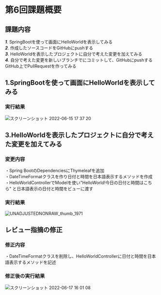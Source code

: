 # 第6回課題概要

## 課題内容

***1***. SpringBootを使って画面にHelloWorldを表示してみる\
***2***. 作成したソースコードをGitHubにpushする\
***3***. HelloWorldを表示したプロジェクトに自分で考えた変更を加えてみる\
***4***. 自分で考えた変更を新しいブランチでにコミットして、GitHubにpushするGitHub上でPullRequestを作ってみる

## 1.SpringBootを使って画面にHelloWorldを表示してみる

### 実行結果
![スクリーンショット 2022-06-15 17 37 20](https://user-images.githubusercontent.com/103630732/174248485-1a88f9b2-7d00-4151-8862-c414f903a945.png)

## 3.HelloWorldを表示したプロジェクトに自分で考えた変更を加えてみる

### 変更内容

・Spring BootのDependenciesにThymeleafを追加\
・DateTimeFormatクラスを作り日付と時間を日本語表示するメソッドを作成\
・HelloWorldControllerでModelを使い"HelloWorld!今日の日付と時間はこちら" と日本語表示の日付と時間をビューに渡す

### 実行結果

![UNADJUSTEDNONRAW_thumb_1971](https://user-images.githubusercontent.com/103630732/174080504-853f4fd5-bb59-4099-81f4-dda92c22a2ab.jpg)

## レビュー指摘の修正

### 修正内容

・DateTimeFormatクラスを削除し、HelloWorldControllerに日付と時間を日本語表示するメソッドを記述

### 修正後の実行結果
![スクリーンショット 2022-06-17 16 01 08](https://user-images.githubusercontent.com/103630732/174248354-a9940f21-76c1-465f-8d06-74af39f01c91.png)

